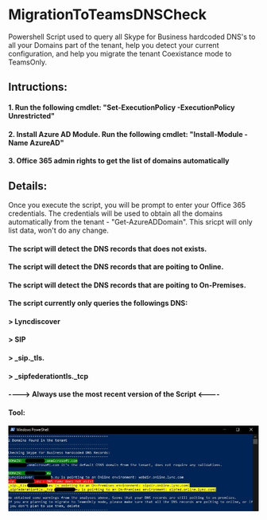 # MigrationToTeamsDNSCheck
Powershell Script used to query all Skype for Business hardcoded DNS's to all your Domains part of the tenant, help you detect your current configuration, and help you migrate the tenant Coexistance mode to TeamsOnly.
##  Intructions: 
####  1. Run the following cmdlet: "Set-ExecutionPolicy -ExecutionPolicy Unrestricted"
####  2. Install Azure AD Module. Run the following cmdlet: "Install-Module -Name AzureAD"
####  3. Office 365 admin rights to get the list of domains automatically
####
##  Details: 
Once you execute the script, you will be prompt to enter your Office 365 credentials.
The credentials will be used to obtain all the domains automatically from the tenant - "Get-AzureADDomain".
This sricpt will only list data, won't do any change.
#### The script will detect the DNS records that does not exists.
#### The script will detect the DNS records that are poiting to Online.
#### The script will detect the DNS records that are poiting to On-Premises.
#### The script currently only queries the followings DNS:
#### > Lyncdiscover
#### > SIP
#### > _sip._tls.
#### > _sipfederationtls._tcp
####
#### ----> Always use the most recent version of the Script <----
#### Tool:
![Tool](https://github.com/tiagoroxo/MigrationToTeamsDNSCheck/blob/main/tool.JPG?raw=true)
